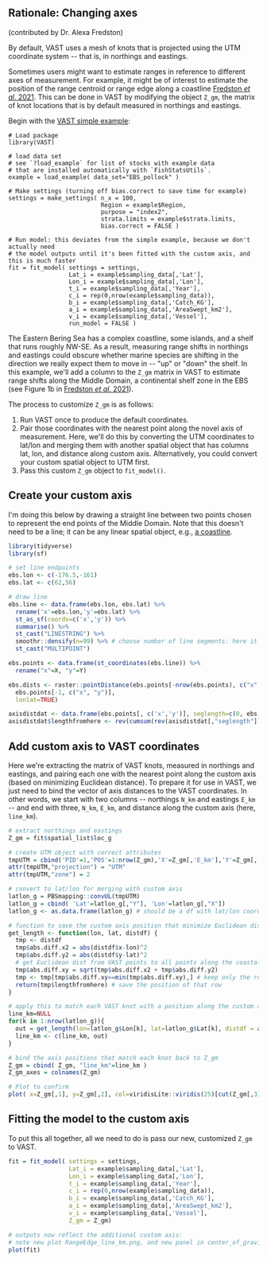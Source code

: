 ## Rationale: Changing axes
(contributed by Dr. Alexa Fredston)

By default, VAST uses a mesh of knots that is projected using the UTM coordinate system -- that is, in northings and eastings. 

Sometimes users might want to estimate ranges in reference to different axes of measurement. For example, it might be of interest to estimate the position of the range centroid or range edge along a coastline [Fredston *et al.* 2021](https://doi.org/10.1111/gcb.15614). This can be done in VAST by modifying the object `Z_gm`, the matrix of knot locations that is by default measured in northings and eastings. 

Begin with the [VAST simple example](https://github.com/James-Thorson-NOAA/VAST/wiki/Index-standardization):

```{r simple example}
# Load package
library(VAST)

# load data set
# see `?load_example` for list of stocks with example data 
# that are installed automatically with `FishStatsUtils`. 
example = load_example( data_set="EBS_pollock" )

# Make settings (turning off bias.correct to save time for example)
settings = make_settings( n_x = 100, 
                          Region = example$Region, 
                          purpose = "index2", 
                          strata.limits = example$strata.limits, 
                          bias.correct = FALSE )

# Run model: this deviates from the simple example, because we don't actually need
# the model outputs until it's been fitted with the custom axis, and this is much faster
fit = fit_model( settings = settings,
                 Lat_i = example$sampling_data[,'Lat'], 
                 Lon_i = example$sampling_data[,'Lon'], 
                 t_i = example$sampling_data[,'Year'], 
                 c_i = rep(0,nrow(example$sampling_data)), 
                 b_i = example$sampling_data[,'Catch_KG'], 
                 a_i = example$sampling_data[,'AreaSwept_km2'], 
                 v_i = example$sampling_data[,'Vessel'],
                 run_model = FALSE )
```

The Eastern Bering Sea has a complex coastline, some islands, and a shelf that runs roughly NW-SE. As a result, measuring range shifts in northings and eastings could obscure whether marine species are shifting in the direction we really expect them to move in -- "up" or "down" the shelf. In this example, we'll add a column to the `Z_gm` matrix in VAST to estimate range shifts along the Middle Domain, a continental shelf zone in the EBS (see Figure 1b in [Fredston *et al.* 2021](https://doi.org/10.1111/gcb.15614)).

The process to customize `Z_gm` is as follows:

1. Run VAST once to produce the default coordinates.
1. Pair those coordinates with the nearest point along the novel axis of measurement. Here, we'll do this by converting the UTM coordinates to lat/lon and merging them with another spatial object that has columns lat, lon, and distance along custom axis. Alternatively, you could convert your custom spatial object to UTM first. 
1. Pass this custom `Z_gm` object to `fit_model()`. 

## Create your custom axis

I'm doing this below by drawing a straight line between two points chosen to represent the end points of the Middle Domain. Note that this doesn't need to be a line; it can be any linear spatial object, e.g., [a coastline](https://github.com/afredston/range-edge-niches/blob/master/scripts/get_axes_of_measurement.R#L33). 

```R
library(tidyverse)
library(sf)

# set line endpoints 
ebs.lon <- c(-176.5,-161)
ebs.lat <- c(62,56)

# draw line
ebs.line <- data.frame(ebs.lon, ebs.lat) %>%
  rename('x'=ebs.lon,'y'=ebs.lat) %>%
  st_as_sf(coords=c('x','y')) %>%
  summarise() %>%
  st_cast("LINESTRING") %>% 
  smoothr::densify(n=99) %>% # choose number of line segments: here it's 99 for 100 points
  st_cast("MULTIPOINT") 

ebs.points <- data.frame(st_coordinates(ebs.line)) %>%
  rename("x"=X, "y"=Y)

ebs.dists <- raster::pointDistance(ebs.points[-nrow(ebs.points), c("x", "y")], 
  ebs.points[-1, c("x", "y")], 
  lonlat=TRUE)

axisdistdat <- data.frame(ebs.points[, c('x','y')], seglength=c(0, ebs.dists))
axisdistdat$lengthfromhere <- rev(cumsum(rev(axisdistdat[,"seglength"])))
```

## Add custom axis to VAST coordinates

Here we're extracting the matrix of VAST knots, measured in northings and eastings, and pairing each one with the nearest point along the custom axis (based on minimizing Euclidean distance). To prepare it for use in VAST, we just need to bind the vector of axis distances to the VAST coordinates. In other words, we start with two columns -- northings `N_km` and eastings `E_km` -- and end with three, `N_km`, `E_km`, and distance along the custom axis (here, `line_km`). 

```R
# extract northings and eastings 
Z_gm = fit$spatial_list$loc_g 

# create UTM object with correct attributes 
tmpUTM = cbind('PID'=1,'POS'=1:nrow(Z_gm),'X'=Z_gm[,'E_km'],'Y'=Z_gm[,'N_km'])
attr(tmpUTM,"projection") = "UTM"
attr(tmpUTM,"zone") = 2 

# convert to lat/lon for merging with custom axis
latlon_g = PBSmapping::convUL(tmpUTM)                                                         
latlon_g = cbind( 'Lat'=latlon_g[,"Y"], 'Lon'=latlon_g[,"X"])
latlon_g <- as.data.frame(latlon_g) # should be a df with lat/lon coordinates 

# function to save the custom axis position that minimize Euclidean distance from each set of VAST coordinates
get_length <- function(lon, lat, distdf) {
  tmp <- distdf 
  tmp$abs.diff.x2 = abs(distdf$x-lon)^2
  tmp$abs.diff.y2 = abs(distdf$y-lat)^2
  # get Euclidean dist from VAST points to all points along the coastal axis  
  tmp$abs.diff.xy = sqrt(tmp$abs.diff.x2 + tmp$abs.diff.y2) 
  tmp <- tmp[tmp$abs.diff.xy==min(tmp$abs.diff.xy),] # keep only the row with the minimum distance
  return(tmp$lengthfromhere) # save the position of that row
}

# apply this to match each VAST knot with a position along the custom axis
line_km=NULL
for(k in 1:nrow(latlon_g)){
  out = get_length(lon=latlon_g$Lon[k], lat=latlon_g$Lat[k], distdf = axisdistdat)/1000 
  line_km <- c(line_km, out)
}

# bind the axis positions that match each knot back to Z_gm
Z_gm = cbind( Z_gm, "line_km"=line_km )
Z_gm_axes = colnames(Z_gm)

# Plot to confirm
plot( x=Z_gm[,1], y=Z_gm[,2], col=viridisLite::viridis(25)[cut(Z_gm[,3],25)] )
```

## Fitting the model to the custom axis 

To put this all together, all we need to do is pass our new, customized `Z_gm` to VAST.

```R
fit = fit_model( settings = settings, 
                 Lat_i = example$sampling_data[,'Lat'], 
                 Lon_i = example$sampling_data[,'Lon'], 
                 t_i = example$sampling_data[,'Year'], 
                 c_i = rep(0,nrow(example$sampling_data)), 
                 b_i = example$sampling_data[,'Catch_KG'], 
                 a_i = example$sampling_data[,'AreaSwept_km2'], 
                 v_i = example$sampling_data[,'Vessel'],
                 Z_gm = Z_gm)

# outputs now reflect the additional custom axis: 
# note new plot RangeEdge_line_km.png, and new panel in center_of_gravity.png
plot(fit) 
```
